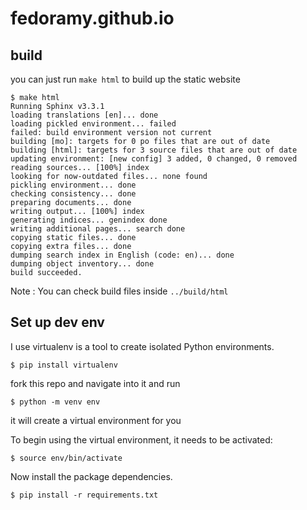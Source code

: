 # fedoramy.github.io

## build
you can just run `make html` to build up the static website
```
$ make html
Running Sphinx v3.3.1
loading translations [en]... done
loading pickled environment... failed
failed: build environment version not current
building [mo]: targets for 0 po files that are out of date
building [html]: targets for 3 source files that are out of date
updating environment: [new config] 3 added, 0 changed, 0 removed
reading sources... [100%] index
looking for now-outdated files... none found
pickling environment... done
checking consistency... done
preparing documents... done
writing output... [100%] index
generating indices... genindex done
writing additional pages... search done
copying static files... done
copying extra files... done
dumping search index in English (code: en)... done
dumping object inventory... done
build succeeded.
```
Note : You can check build files inside `../build/html`


## Set up dev env
I use virtualenv is a tool to create isolated Python environments.
```
$ pip install virtualenv
```

fork this repo and navigate into it and run
```
$ python -m venv env
```
it will create a virtual environment for you

To begin using the virtual environment, it needs to be activated:
```
$ source env/bin/activate
```

Now install the package dependencies.
```
$ pip install -r requirements.txt
```


